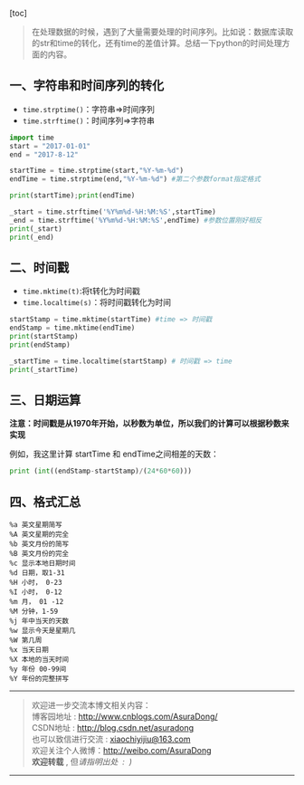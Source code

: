 [toc]

> 在处理数据的时候，遇到了大量需要处理的时间序列。比如说：数据库读取的str和time的转化，还有time的差值计算。总结一下python的时间处理方面的内容。

## 一、字符串和时间序列的转化

- `time.strptime()`：字符串=>时间序列
- `time.strftime()`：时间序列=>字符串

```python
import time
start = "2017-01-01"
end = "2017-8-12"

startTime = time.strptime(start,"%Y-%m-%d")
endTime = time.strptime(end,"%Y-%m-%d") #第二个参数format指定格式

print(startTime);print(endTime)

_start = time.strftime('%Y%m%d-%H:%M:%S',startTime)
_end = time.strftime('%Y%m%d-%H:%M:%S',endTime) #参数位置刚好相反
print(_start)
print(_end)
```

## 二、时间戳

- `time.mktime(t)`:将t转化为时间戳
- `time.localtime(s)`：将时间戳转化为时间


```python
startStamp = time.mktime(startTime) #time => 时间戳
endStamp = time.mktime(endTime)
print(startStamp)
print(endStamp)

_startTime = time.localtime(startStamp) # 时间戳 => time 
print(_startTime)
```

## 三、日期运算
**注意：时间戳是从1970年开始，以秒数为单位，所以我们的计算可以根据秒数来实现**

例如，我这里计算 startTime 和 endTime之间相差的天数：
```python
print (int((endStamp-startStamp)/(24*60*60)))
```

## 四、格式汇总
```
%a 英文星期简写
%A 英文星期的完全
%b 英文月份的简写
%B 英文月份的完全
%c 显示本地日期时间
%d 日期，取1-31
%H 小时， 0-23
%I 小时， 0-12 
%m 月， 01 -12
%M 分钟，1-59
%j 年中当天的天数
%w 显示今天是星期几
%W 第几周
%x 当天日期
%X 本地的当天时间
%y 年份 00-99间
%Y 年份的完整拼写
```

***

> 欢迎进一步交流本博文相关内容：<br>
博客园地址 : <http://www.cnblogs.com/AsuraDong/><br>
CSDN地址 : <http://blog.csdn.net/asuradong><br>
也可以致信进行交流 : <xiaochiyijiu@163.com> <br>
欢迎关注个人微博：<http://weibo.com/AsuraDong><br>
**欢迎转载** , 但*请指明出处 &nbsp;:&nbsp;&nbsp;)*

***